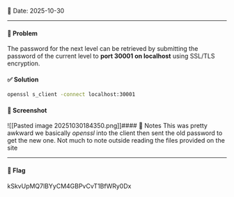 📅 Date: 2025-10-30

---

#### 🧩 Problem
The password for the next level can be retrieved by submitting the password of the current level to **port 30001 on localhost** using SSL/TLS encryption.

#### ✅ Solution
```bash
openssl s_client -connect localhost:30001
```

#### 📸 Screenshot

![[Pasted image 20251030184350.png]]#### 📝 Notes
This was pretty awkward we basically *openssl* into the client then sent the old password to get the new one. Not much to note outside reading the files provided on the site 

---
#### 🔐 Flag

kSkvUpMQ7lBYyCM4GBPvCvT1BfWRy0Dx